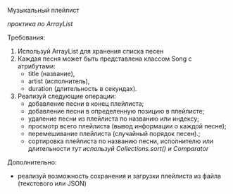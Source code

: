 Музыкальный плейлист

*практика по ArrayList*

Требования:

1) Используй ArrayList для хранения списка песен
2) Каждая песня может быть представлена классом Song с атрибутами:
    - title (название),
    - artist (исполнитель),
    - duration (длительность в секундах).
3) Реализуй следующие операции:
    - добавление песни в конец плейлиста;
    - добавление песни в определенную позицию в плейлисте;
    - удаление песни из плейлиста по названию или индексу;
    - просмотр всего плейлиста (вывод информации о каждой песне);
    - перемешивание плейлиста (случайный порядок песен).;
    - сортировка плейлиста по названию песни, исполнителю или длительности
      *тут используй Collections.sort() и Comparator*

Дополнительно:

- реализуй возможность сохранения и загрузки плейлиста из файла (текстового или JSON)
